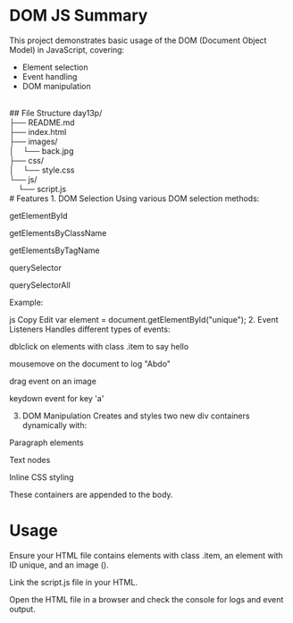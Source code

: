 # DOM JS Summary
This project demonstrates basic usage of the DOM (Document Object Model) in JavaScript, covering:
- Element selection
- Event handling
- DOM manipulation
<br>
## File Structure
day13p/<br>
├── README.md<br>
├── index.html<br>
├── images/<br>
│&nbsp;&nbsp;&nbsp;&nbsp;└── back.jpg<br>
├── css/<br>
│&nbsp;&nbsp;&nbsp;&nbsp;└── style.css<br>
└── js/<br>
&nbsp;&nbsp;&nbsp;&nbsp;└── script.js
<br>
# Features
1. DOM Selection
Using various DOM selection methods:

getElementById

getElementsByClassName

getElementsByTagName

querySelector

querySelectorAll

Example:

js
Copy
Edit
var element = document.getElementById("unique");
2. Event Listeners
Handles different types of events:

dblclick on elements with class .item to say hello

mousemove on the document to log "Abdo"

drag event on an image

keydown event for key 'a'

3. DOM Manipulation
Creates and styles two new div containers dynamically with:

Paragraph elements

Text nodes

Inline CSS styling

These containers are appended to the body.

# Usage
Ensure your HTML file contains elements with class .item, an element with ID unique, and an image (<img>).

Link the script.js file in your HTML.

Open the HTML file in a browser and check the console for logs and event output.

